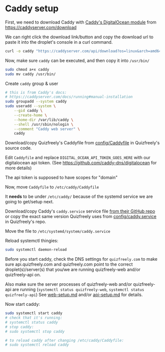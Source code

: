 # Caddy setup

First, we need to download Caddy with [Caddy's DigitalOcean module](https://github.com/caddy-dns/digitalocean) from https://caddyserver.com/download

We can right click the download link/button and copy the download url to paste it into the droplet's console in a curl command.
```sh
curl -o caddy "https://caddyserver.com/api/download?os=linux&arch=amd64&p=github.com%2Fcaddy-dns%2Fdigitalocean"
```

Now, make sure `caddy` can be executed, and then copy it into `/usr/bin/`
```sh
sudo chmod a+x caddy
sudo mv caddy /usr/bin/
```

Create `caddy` group & user
```sh
# this is from Caddy's docs:
# https://caddyserver.com/docs/running#manual-installation
sudo groupadd --system caddy
sudo useradd --system \
    --gid caddy \
    --create-home \
    --home-dir /var/lib/caddy \
    --shell /usr/sbin/nologin \
    --comment "Caddy web server" \
    caddy
```

Download/copy Quizfreely's Caddyfile from [config/Caddyfile](../../../config/Caddyfile) in Quizfreely's source code.

Edit `Caddyfile` and replace `DIGITAL_OCEAN_API_TOKEN_GOES_HERE` with our digitalocean api token. (See https://github.com/caddy-dns/digitalocean for more details)

The api token is supposed to have scopes for "domain"

Now, move `Caddyfile` to `/etc/caddy/Caddyfile`

It **needs** to be under `/etc/caddy/` because of the systemd service we are going to get/setup next.

Download/copy Caddy's `caddy.service` service file [from their GitHub repo](https://github.com/caddyserver/dist/blob/master/init/caddy.service) or copy the exact same version Quizfreely uses from [config/caddy.service](../../../config/caddy.service) in Quizfreely's repo.

Move the file to `/etc/systemd/system/caddy.service`

Reload systemctl thingies:
```sh
sudo systemctl daemon-reload
```

Before you start caddy, check the DNS settings for `quizfreely.com` to make sure api.quizfreely.com and quizfreely.com point to the correct droplet(s)/server(s) that you/we are running quizfreely-web and/or quizfreely-api on.

Also make sure the server processes of quizfreely-web and/or quizfreely-api are running (`systemctl status quizfreely-web`, `systemctl status quizfreely-api`) See [web-setup.md](./web-setup.md) and/or [api-setup.md](./api-setup.md) for details.

Now start caddy:
```sh
sudo systemctl start caddy
# check that it's running:
# systemctl status caddy
# stop caddy:
# sudo systemctl stop caddy

# to reload caddy after changing /etc/caddy/Caddyfile:
# sudo systemctl reload caddy
```
